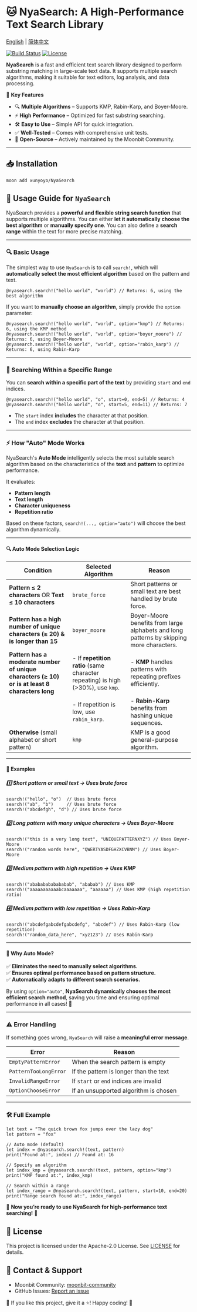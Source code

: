 # 🐱 NyaSearch: A High-Performance Text Search Library

[English](https://github.com/moonbit-community/NyaSearch/blob/main/README.md) | [简体中文](https://github.com/moonbit-community/NyaSearch/blob/main/README_zh_CN.md)

[![Build Status](https://img.shields.io/github/actions/workflow/status/moonbit-community/NyaSearch/ci.yml)](https://github.com/moonbit-community/NyaSearch/actions)
[![License](https://img.shields.io/github/license/moonbit-community/NyaSearch)](LICENSE)


**NyaSearch** is a fast and efficient text search library designed to perform substring matching in large-scale text data. It supports multiple search algorithms, making it suitable for text editors, log analysis, and data processing.

🚀 **Key Features**
- 🔍 **Multiple Algorithms** – Supports KMP, Rabin-Karp, and Boyer-Moore.
- ⚡ **High Performance** – Optimized for fast substring searching.
- 🛠 **Easy to Use** – Simple API for quick integration.
- ✅ **Well-Tested** – Comes with comprehensive unit tests.
- 🔄 **Open-Source** – Actively maintained by the Moonbit Community.

---

## 📥 Installation

```
moon add xunyoyo/NyaSearch
```

## **🚀 Usage Guide for `NyaSearch`**
NyaSearch provides a **powerful and flexible string search function** that supports multiple algorithms. You can either **let it automatically choose the best algorithm** or **manually specify one**. You can also define a **search range** within the text for more precise matching.

---

### **🔍 Basic Usage**
The simplest way to use `NyaSearch` is to call `search!`, which will **automatically select the most efficient algorithm** based on the pattern and text.

```moonbit
@nyasearch.search!("hello world", "world") // Returns: 6, using the best algorithm
```

If you want to **manually choose an algorithm**, simply provide the `option` parameter:

```moonbit
@nyasearch.search!("hello world", "world", option="kmp") // Returns: 6, using the KMP method
@nyasearch.search!("hello world", "world", option="boyer_moore") // Returns: 6, using Boyer-Moore
@nyasearch.search!("hello world", "world", option="rabin_karp") // Returns: 6, using Rabin-Karp
```

---

### **🎯 Searching Within a Specific Range**
You can **search within a specific part of the text** by providing `start` and `end` indices.

```moonbit
@nyasearch.search!("hello world", "o", start=0, end=5) // Returns: 4
@nyasearch.search!("hello world", "o", start=5, end=11) // Returns: 7
```
- The `start` index **includes** the character at that position.
- The `end` index **excludes** the character at that position.

---

### **⚡ How "Auto" Mode Works**
NyaSearch's **Auto Mode** intelligently selects the most suitable search algorithm based on the characteristics of the **text** and **pattern** to optimize performance.

It evaluates:
- **Pattern length**
- **Text length**
- **Character uniqueness**
- **Repetition ratio**

Based on these factors, `search!(..., option="auto")` will choose the best algorithm dynamically.

---

#### **🔍 Auto Mode Selection Logic**
| **Condition** | **Selected Algorithm** | **Reason** |
|--------------|----------------------|------------|
| **Pattern ≤ 2 characters** OR **Text ≤ 10 characters** | `brute_force` | Short patterns or small text are best handled by brute force. |
| **Pattern has a high number of unique characters (≥ 20) & is longer than 15** | `boyer_moore` | Boyer-Moore benefits from large alphabets and long patterns by skipping more characters. |
| **Pattern has a moderate number of unique characters (≥ 10) or is at least 8 characters long** | - If **repetition ratio** (same character repeating) is high (>30%), use `kmp`.  | - **KMP** handles patterns with repeating prefixes efficiently. |
| | - If repetition is low, use `rabin_karp`. | - **Rabin-Karp** benefits from hashing unique sequences. |
| **Otherwise** (small alphabet or short pattern) | `kmp` | KMP is a good general-purpose algorithm. |

---

#### **🎯 Examples**
##### **1️⃣ Short pattern or small text → Uses brute force**
```moonbit
search!("hello", "o")  // Uses brute force
search!("ab", "b")     // Uses brute force
search!("abcdefgh", "d") // Uses brute force
```

##### **2️⃣ Long pattern with many unique characters → Uses Boyer-Moore**
```moonbit
search!("this is a very long text", "UNIQUEPATTERNXYZ") // Uses Boyer-Moore
search!("random words here", "QWERTYASDFGHZXCVBNM") // Uses Boyer-Moore
```

##### **3️⃣ Medium pattern with high repetition → Uses KMP**
```moonbit
search!("abababababababab", "ababab") // Uses KMP
search!("aaaaaaaaaaabcaaaaaaa", "aaaaaa") // Uses KMP (high repetition ratio)
```

##### **4️⃣ Medium pattern with low repetition → Uses Rabin-Karp**
```moonbit
search!("abcdefgabcdefgabcdefg", "abcdef") // Uses Rabin-Karp (low repetition)
search!("random_data_here", "xyz123") // Uses Rabin-Karp
```
---

#### **🎯 Why Auto Mode?**
✅ **Eliminates the need to manually select algorithms.**  
✅ **Ensures optimal performance based on pattern structure.**  
✅ **Automatically adapts to different search scenarios.**  

By using `option="auto"`, **NyaSearch dynamically chooses the most efficient search method**, saving you time and ensuring optimal performance in all cases! 🚀

---

### **⚠️ Error Handling**
If something goes wrong, `NyaSearch` will raise a **meaningful error message**.

| Error | Reason |
|-------|--------|
| `EmptyPatternError` | When the search pattern is empty |
| `PatternTooLongError` | If the pattern is longer than the text |
| `InvalidRangeError` | If `start` or `end` indices are invalid |
| `OptionChooseError` | If an unsupported algorithm is chosen |


---

### **🛠 Full Example**
```moonbit
let text = "The quick brown fox jumps over the lazy dog"
let pattern = "fox"

// Auto mode (default)
let index = @nyasearch.search!(text, pattern)
print("Found at:", index) // Found at: 16

// Specify an algorithm
let index_kmp = @nyasearch.search!(text, pattern, option="kmp")
print("KMP found at:", index_kmp)

// Search within a range
let index_range = @nyasearch.search!(text, pattern, start=10, end=20)
print("Range search found at:", index_range)
```

🎉 **Now you’re ready to use NyaSearch for high-performance text searching!** 🚀

## 📜 License
This project is licensed under the Apache-2.0 License. See [LICENSE](https://github.com/moonbit-community/NyaSearch/blob/main/LICENSE) for details.

## 📢 Contact & Support
+ Moonbit Community: [moonbit-community](https://github.com/moonbit-community)
+ GitHub Issues: [Report an issue](https://github.com/moonbit-community/NyaSearch/issues)

👋 If you like this project, give it a ⭐! Happy coding! 🚀